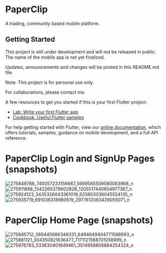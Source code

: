 # PaperClip

A trading, community based mobile platform. 

## Getting Started

This project is still under development and will not be released in public. 
The name of the mobile app is not yet finalized.

Updates, announcements and changes will be posted in this README.md file.

Note: This project is for personal use only. 

For collaborations, please contact me.

A few resources to get you started if this is your first Flutter project:

- [Lab: Write your first Flutter app](https://flutter.dev/docs/get-started/codelab)
- [Cookbook: Useful Flutter samples](https://flutter.dev/docs/cookbook)

For help getting started with Flutter, view our
[online documentation](https://flutter.dev/docs), which offers tutorials,
samples, guidance on mobile development, and a full API reference.
# PaperClip Login and SignUp Pages (snapshots)
![275849788_745057233156667_5669585509580063968_n](https://user-images.githubusercontent.com/57931904/159152797-c275c082-1235-4a17-9a5d-d85ee726aa7f.jpg)
![275911668_1342265379602828_1205517440654977367_n](https://user-images.githubusercontent.com/57931904/159152800-67f8e37c-1ae1-411d-a44c-c73127c58087.jpg)
![275924123_3435326043361019_633853036045554135_n](https://user-images.githubusercontent.com/57931904/159152801-3b97a8be-0a6e-4923-84cb-ccebcc012772.jpg)
![275935719_691036318980619_2977612063426055071_n](https://user-images.githubusercontent.com/57931904/159152802-cba10dbe-5da5-4b8e-8159-dc9c960aa68c.jpg)

# PaperClip Home Page (snapshots)
![275845712_389445686346331_6494649404771586693_n](https://user-images.githubusercontent.com/57931904/159152836-c2205a0e-4f8b-4c07-9d7f-12676ee7a5d6.jpg)
![275881121_304350821636477_7171121568701058999_n](https://user-images.githubusercontent.com/57931904/159152837-f4dd05be-1b5b-4030-a4b2-9d05a03a590b.jpg)
![275976783_533630401649461_3514958806884254324_n](https://user-images.githubusercontent.com/57931904/159152839-55661d46-25c5-466b-96a5-c9d641eab89e.jpg)
